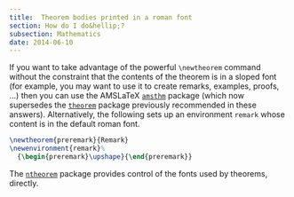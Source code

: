 ```yaml
---
title:  Theorem bodies printed in a roman font
section: How do I do&hellip;?
subsection: Mathematics
date: 2014-06-10
---
```


If you want to take advantage of the powerful `\newtheorem` command
without the constraint that the contents of the theorem is in a sloped
font (for example, you may want to use it to create remarks, examples, proofs,
&hellip;) then you can use the AMSLaTeX [`amsthm`](https://ctan.org/pkg/amsthm) package
(which now supersedes the [`theorem`](https://ctan.org/pkg/theorem) package previously
recommended in these answers).
Alternatively, the following sets up an environment
`remark` whose content is in the default roman font.
```latex
\newtheorem{preremark}{Remark}
\newenvironment{remark}%
  {\begin{preremark}\upshape}{\end{preremark}}
```
The [`ntheorem`](https://ctan.org/pkg/ntheorem) package provides control of the fonts used by
theorems, directly.

